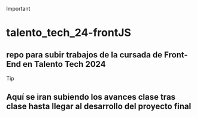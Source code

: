 >[!IMPORTANT]
># talento_tech_24-frontJS
>## repo para subir trabajos de la cursada de Front-End en Talento Tech 2024

>[!TIP]
>## Aquí se iran subiendo los avances clase tras clase hasta llegar al desarrollo del proyecto final
